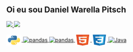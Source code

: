 
## Oi eu sou Daniel Warella Pitsch
<div align="left">
  <a href="https://github.com/DanielWPitsch">
  <img height="180em" src="https://github-readme-stats.vercel.app/api?username=DanielWPitsch&show_icons=true&theme=highcontrast&include_all_commits=false&count_private=false"/>
  <img height="180em" src="https://github-readme-stats.vercel.app/api/top-langs/?username=DanielWPitsch&layout=compact&langs_count=&hide=jupyter%20notebook&theme=highcontrast"/>
</div>

<div style="display: inline_block"><br>
  <img align="center" alt="Python" height="30" width="40" src="https://raw.githubusercontent.com/devicons/devicon/master/icons/python/python-original.svg">
  <img align="center" alt="pandas" height="30" width="40" src="https://cdn.jsdelivr.net/gh/devicons/devicon/icons/pandas/pandas-original.svg" />
  <img align="center" alt="pandas" height="30" width="40" src="https://cdn.jsdelivr.net/gh/devicons/devicon/icons/jupyter/jupyter-original-wordmark.svg" />
  <img align="center" alt="HTML" height="30" width="40" src="https://raw.githubusercontent.com/devicons/devicon/master/icons/html5/html5-original.svg">
  <img align="center" alt="CSS" height="30" width="40" src="https://raw.githubusercontent.com/devicons/devicon/master/icons/css3/css3-original.svg">
  <img align="center" alt="Java" height="30" width="40" src="https://cdn.jsdelivr.net/gh/devicons/devicon/icons/java/java-original-wordmark.svg" />
</div>
